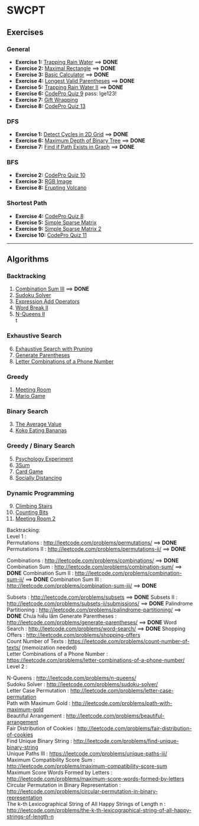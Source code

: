 # SWCPT

## Exercises

### General
- **Exercise 1:** [Trapping Rain Water](https://leetcode.com/problems/trapping-rain-water)   ==> **DONE**
- **Exercise 2:** [Maximal Rectangle](https://leetcode.com/problems/maximal-rectangle)  ==> **DONE**
- **Exercise 3:** [Basic Calculator](https://leetcode.com/problems/basic-calculator)  ==> **DONE**
- **Exercise 4:** [Longest Valid Parentheses](https://leetcode.com/problems/longest-valid-parentheses/)  ==> **DONE**
- **Exercise 5:** [Trapping Rain Water II](https://leetcode.com/problems/trapping-rain-water-ii/)  ==> **DONE**
- **Exercise 6:** [CodePro Quiz 9](https://codepro.lge.com/exam/19/overseas-questions-for-previous-test/quiz/9)   pass: lge123!
- **Exercise 7:** [Gift Wrapping](http://lgedvoj.lge.com/problem/giftwrapping)  
- **Exercise 8:** [CodePro Quiz 13](https://codepro.lge.com/exam/19/overseas-questions-for-previous-test/quiz/13)  

### DFS
- **Exercise 1:** [Detect Cycles in 2D Grid](https://leetcode.com/problems/detect-cycles-in-2d-grid/description/)  ==> **DONE**
- **Exercise 6:** [Maximum Depth of Binary Tree](https://leetcode.com/problems/maximum-depth-of-binary-tree/)  ==> **DONE**
- **Exercise 7:** [Find if Path Exists in Graph](https://leetcode.com/problems/find-if-path-exists-in-graph/description/)  ==> **DONE**

### BFS
- **Exercise 2:** [CodePro Quiz 10](https://codepro.lge.com/exam/19/overseas-questions-for-previous-test/quiz/10)  
- **Exercise 3:** [RGB Image](http://lgedvoj.lge.com/problem/rgbimage)  
- **Exercise 8:** [Erupting Volcano](http://lgedvoj.lge.com/problem/eruptingvolcano)  

### Shortest Path
- **Exercise 4:** [CodePro Quiz 8](https://codepro.lge.com/exam/19/overseas-questions-for-previous-test/quiz/8)  
- **Exercise 5:** [Simple Sparse Matrix](http://lgedvoj.lge.com/problem/simplespmatrix)  
- **Exercise 9:** [Simple Sparse Matrix 2](http://lgedvoj.lge.com/problem/simplespmatrix2)  
- **Exercise 10:** [CodePro Quiz 11](https://codepro.lge.com/exam/19/overseas-questions-for-previous-test/quiz/11)  

---

## Algorithms

### Backtracking
1. [Combination Sum III](https://leetcode.com/problems/combination-sum-iii)  ==> **DONE**
2. [Sudoku Solver](https://leetcode.com/problems/sudoku-solver)  
3. [Expression Add Operators](https://leetcode.com/problems/expression-add-operators)  
4. [Word Break II](https://leetcode.com/problems/word-break-ii)  
5. [N-Queens II](https://leetcode.com/problems/n-queens-ii)  
t
### Exhaustive Search
6. [Exhaustive Search with Pruning](https://codejam.lge.com/contest/problem/1274/4)  
7. [Generate Parentheses](https://leetcode.com/problems/generate-parentheses/)  
8. [Letter Combinations of a Phone Number](https://leetcode.com/problems/letter-combinations-of-a-phone-number/)  

### Greedy
1. [Meeting Room](http://lgedvoj.lge.com/problem/meetingroom)  
2. [Mario Game](https://codepro.lge.com/exam/19/overseas-questions-for-previous-test/quiz/5)  

### Binary Search
3. [The Average Value](http://lgedvoj.lge.com/problem/theaveragevalue)  
4. [Koko Eating Bananas](https://leetcode.com/problems/koko-eating-bananas/)  

### Greedy / Binary Search
5. [Psychology Experiment](https://codepro.lge.com/exam/19/overseas-questions-for-previous-test/quiz/7)  
6. [3Sum](https://leetcode.com/problems/3sum)  
7. [Card Game](http://lgedvoj.lge.com/problem/cardgame)  
8. [Socially Distancing](https://codejam.lge.com/problem/20917)  

### Dynamic Programming
9. [Climbing Stairs](https://leetcode.com/problems/climbing-stairs)  
10. [Counting Bits](https://leetcode.com/problems/counting-bits)  
11. [Meeting Room 2](http://lgedvoj.lge.com/problem/meetingroom2)  


Backtracking:  
Level 1 :  
Permutations : http://leetcode.com/problems/permutations/   ==> **DONE**
Permutations II : http://leetcode.com/problems/permutations-ii/  ==> **DONE**

Combinations : http://leetcode.com/problems/combinations/  ==> **DONE**
Combination Sum : http://leetcode.com/problems/combination-sum/  ==> **DONE**
Combination Sum II : http://leetcode.com/problems/combination-sum-ii/  ==> **DONE**
Combination Sum III : http://leetcode.com/problems/combination-sum-iii/  ==> **DONE**

Subsets : http://leetcode.com/problems/subsets  ==> **DONE**
Subsets II : http://leetcode.com/problems/subsets-ii/submissions/  ==> **DONE**
Palindrome Partitioning : http://leetcode.com/problems/palindrome-partitioning/  ==> **DONE** Chưa hiểu lắm
Generate Parentheses : http://leetcode.com/problems/generate-parentheses/  ==> **DONE** 
Word Search : http://leetcode.com/problems/word-search/  ==> **DONE** 
Shopping Offers : http://leetcode.com/problems/shopping-offers  
Count Number of Texts : https://leetcode.com/problems/count-number-of-texts/ (memoization needed)  
Letter Combinations of a Phone Number : https://leetcode.com/problems/letter-combinations-of-a-phone-number/  
Level 2 :  

N-Queens : http://leetcode.com/problems/n-queens/  
Sudoku Solver : http://leetcode.com/problems/sudoku-solver/  
Letter Case Permutation : http://leetcode.com/problems/letter-case-permutation  
Path with Maximum Gold : http://leetcode.com/problems/path-with-maximum-gold  
Beautiful Arrangement : http://leetcode.com/problems/beautiful-arrangement  
Fair Distribution of Cookies : http://leetcode.com/problems/fair-distribution-of-cookies  
Find Unique Binary String : http://leetcode.com/problems/find-unique-binary-string  
Unique Paths III : https://leetcode.com/problems/unique-paths-iii/  
Maximum Compatibility Score Sum : http://leetcode.com/problems/maximum-compatibility-score-sum  
Maximum Score Words Formed by Letters : http://leetcode.com/problems/maximum-score-words-formed-by-letters  
Circular Permutation in Binary Representation : http://leetcode.com/problems/circular-permutation-in-binary-representation  
The k-th Lexicographical String of All Happy Strings of Length n : http://leetcode.com/problems/the-k-th-lexicographical-string-of-all-happy-strings-of-length-n  
